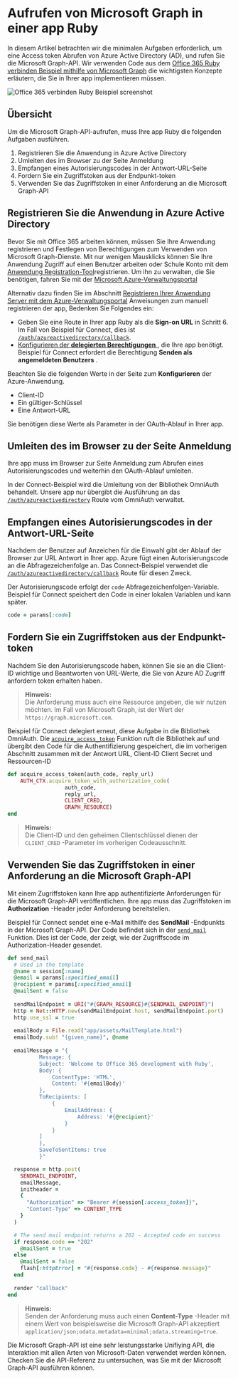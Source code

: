 # <a name="call-microsoft-graph-in-a-ruby-app"></a>Aufrufen von Microsoft Graph in einer app Ruby 

In diesem Artikel betrachten wir die minimalen Aufgaben erforderlich, um eine Access token Abrufen von Azure Active Directory (AD), und rufen Sie die Microsoft Graph-API. Wir verwenden Code aus dem [Office 365 Ruby verbinden Beispiel mithilfe von Microsoft Graph](https://github.com/microsoftgraph/ruby-connect-rest-sample) die wichtigsten Konzepte erläutern, die Sie in Ihrer app implementieren müssen.

![Office 365 verbinden Ruby Beispiel screenshot](./images/web-screenshot.png)

## <a name="overview"></a>Übersicht

Um die Microsoft Graph-API-aufrufen, muss Ihre app Ruby die folgenden Aufgaben ausführen.

1. Registrieren Sie die Anwendung in Azure Active Directory
2. Umleiten des im Browser zu der Seite Anmeldung
3. Empfangen eines Autorisierungscodes in der Antwort-URL-Seite
4. Fordern Sie ein Zugriffstoken aus der Endpunkt-token
5. Verwenden Sie das Zugriffstoken in einer Anforderung an die Microsoft Graph-API 

<!--<a name="register"/>-->
## <a name="register-the-application-in-azure-active-directory"></a>Registrieren Sie die Anwendung in Azure Active Directory

Bevor Sie mit Office 365 arbeiten können, müssen Sie Ihre Anwendung registrieren und Festlegen von Berechtigungen zum Verwenden von Microsoft Graph-Dienste.
Mit nur wenigen Mausklicks können Sie Ihre Anwendung Zugriff auf einen Benutzer arbeiten oder Schule Konto mit dem [Anwendung Registration-Tool](https://dev.office.com/app-registration)registrieren. Um ihn zu verwalten, die Sie benötigen, fahren Sie mit der [Microsoft Azure-Verwaltungsportal](https://manage.windowsazure.com)

Alternativ dazu finden Sie im Abschnitt [Registrieren Ihrer Anwendung Server mit dem Azure-Verwaltungsportal](https://msdn.microsoft.com/en-us/office/office365/HowTo/add-common-consent-manually#bk_RegisterServerApp) Anweisungen zum manuell registrieren der app, Bedenken Sie Folgendes ein:

* Geben Sie eine Route in Ihrer app Ruby als die **Sign-on URL** in Schritt 6. Im Fall von Beispiel für Connect, dies ist [`/auth/azureactivedirectory/callback`](https://github.com/microsoftgraph/ruby-connect-rest-sample/blob/master/app/controllers/pages_controller.rb#L41).
* [Konfigurieren der **delegierten Berechtigungen** ](https://github.com/microsoftgraph/ruby-connect-rest-sample/wiki/Grant-permissions-to-the-Connect-application-in-Azure) , die Ihre app benötigt. Beispiel für Connect erfordert die Berechtigung **Senden als angemeldeten Benutzers** .

Beachten Sie die folgenden Werte in der Seite zum **Konfigurieren** der Azure-Anwendung.

* Client-ID
* Ein gültiger-Schlüssel
* Eine Antwort-URL

Sie benötigen diese Werte als Parameter in der OAuth-Ablauf in Ihrer app.

<!--<a name="redirect"/>-->
## <a name="redirect-the-browser-to-the-sign-in-page"></a>Umleiten des im Browser zu der Seite Anmeldung

Ihre app muss im Browser zur Seite Anmeldung zum Abrufen eines Autorisierungscodes und weiterhin den OAuth-Ablauf umleiten.

In der Connect-Beispiel wird die Umleitung von der Bibliothek OmniAuth behandelt. Unsere app nur übergibt die Ausführung an das [`/auth/azureactivedirectory`](https://github.com/microsoftgraph/ruby-connect-rest-sample/blob/master/app/controllers/pages_controller.rb#L30) Route vom OmniAuth verwaltet.

<!--<a name="authcode"/>-->
## <a name="receive-an-authorization-code-in-your-reply-url-page"></a>Empfangen eines Autorisierungscodes in der Antwort-URL-Seite

Nachdem der Benutzer auf Anzeichen für die Einwahl gibt der Ablauf der Browser zur URL Antwort in Ihrer app. Azure fügt einen Autorisierungscode an die Abfragezeichenfolge an. Das Connect-Beispiel verwendet die [`/auth/azureactivedirectory/callback`](https://github.com/microsoftgraph/ruby-connect-rest-sample/blob/master/app/controllers/pages_controller.rb#L38) Route für diesen Zweck.

Der Autorisierungscode erfolgt der `code` Abfragezeichenfolgen-Variable. Beispiel für Connect speichert den Code in einer lokalen Variablen und kann später.

```ruby
code = params[:code]
```

<!--<a name="accesstoken"/>-->
## <a name="request-an-access-token-from-the-token-endpoint"></a>Fordern Sie ein Zugriffstoken aus der Endpunkt-token

Nachdem Sie den Autorisierungscode haben, können Sie sie an die Client-ID wichtige und Beantworten von URL-Werte, die Sie von Azure AD Zugriff anfordern token erhalten haben. 

> **Hinweis:** <br />
> Die Anforderung muss auch eine Ressource angeben, die wir nutzen möchten. Im Fall von Microsoft Graph, ist der Wert der `https://graph.microsoft.com`.

Beispiel für Connect delegiert erneut, diese Aufgabe in die Bibliothek OmniAuth. Die [`acquire_access_token`](https://github.com/microsoftgraph/ruby-connect-rest-sample/blob/master/app/controllers/pages_controller.rb#L65) Funktion ruft die Bibliothek auf und übergibt den Code für die Authentifizierung gespeichert, die im vorherigen Abschnitt zusammen mit der Antwort URL, Client-ID Client Secret und Ressourcen-ID

```ruby
def acquire_access_token(auth_code, reply_url)
    AUTH_CTX.acquire_token_with_authorization_code(
                  auth_code,
                  reply_url,
                  CLIENT_CRED,
                  GRAPH_RESOURCE)
end
```

> **Hinweis:** <br />
> Die Client-ID und den geheimen Clientschlüssel dienen der `CLIENT_CRED` -Parameter im vorherigen Codeausschnitt.

<!--<a name="request"/>-->
## <a name="use-the-access-token-in-a-request-to-the-microsoft-graph-api"></a>Verwenden Sie das Zugriffstoken in einer Anforderung an die Microsoft Graph-API

Mit einem Zugriffstoken kann Ihre app authentifizierte Anforderungen für die Microsoft Graph-API veröffentlichen. Ihre app muss das Zugriffstoken im **Authorization** -Header jeder Anforderung bereitstellen.

Beispiel für Connect sendet eine e-Mail mithilfe des **SendMail** -Endpunkts in der Microsoft Graph-API. Der Code befindet sich in der [`send_mail`](https://github.com/microsoftgraph/ruby-connect-rest-sample/blob/master/app/controllers/pages_controller.rb#L82) Funktion. Dies ist der Code, der zeigt, wie der Zugriffscode im Authorization-Header gesendet.

```ruby
def send_mail
  # Used in the template
  @name = session[:name]
  @email = params[:specified_email]
  @recipient = params[:specified_email]
  @mailSent = false
  
  sendMailEndpoint = URI("#{GRAPH_RESOURCE}#{SENDMAIL_ENDPOINT}")
  http = Net::HTTP.new(sendMailEndpoint.host, sendMailEndpoint.port)
  http.use_ssl = true
  
  emailBody = File.read("app/assets/MailTemplate.html")
  emailBody.sub! "{given_name}", @name
  
  emailMessage = "{
          Message: {
          Subject: 'Welcome to Office 365 development with Ruby',
          Body: {
              ContentType: 'HTML',
              Content: '#{emailBody}'
          },
          ToRecipients: [
              {
                  EmailAddress: {
                      Address: '#{@recipient}'
                  }
              }
          ]
          },
          SaveToSentItems: true
          }"

  response = http.post(
    SENDMAIL_ENDPOINT, 
    emailMessage, 
    initheader = 
    {
      "Authorization" => "Bearer #{session[:access_token]}", 
      "Content-Type" => CONTENT_TYPE
    }
  )

  # The send mail endpoint returns a 202 - Accepted code on success
  if response.code == "202"
    @mailSent = true
  else
    @mailSent = false
    flash[:httpError] = "#{response.code} - #{response.message}"
  end
  
  render "callback"
end
```

> **Hinweis:** <br />
> Senden der Anforderung muss auch einen **Content-Type** -Header mit einem Wert von beispielsweise die Microsoft Graph-API akzeptiert `application/json;odata.metadata=minimal;odata.streaming=true`.

Die Microsoft Graph-API ist eine sehr leistungsstarke Unifiying API, die Interaktion mit allen Arten von Microsoft-Daten verwendet werden können. Checken Sie die API-Referenz zu untersuchen, was Sie mit der Microsoft Graph-API ausführen können.

<!--## Additional resources

-  [Office 365 Ruby Connect sample using Microsoft Graph](https://github.com/microsoftgraph/ruby-connect-rest-sample)
-  [Office Dev Center](http://dev.office.com) 
-  [Microsoft Graph API reference](http://graph.microsoft.io/en-us/docs)-->
